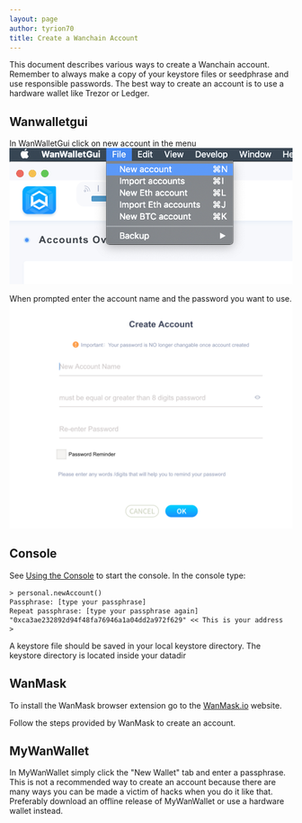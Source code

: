 ```yaml
---
layout: page
author: tyrion70
title: Create a Wanchain Account
---
```

This document describes various ways to create a Wanchain account. Remember to always make 
a copy of your keystore files or seedphrase and use responsible passwords. The best way to
create an account is to use a hardware wallet like Trezor or Ledger.

## Wanwalletgui
In WanWalletGui click on new account in the menu
![Create Account](/img/create-new-account.png)

When prompted enter the account name and the password you want to use.
![Enter passphrase](/img/enter-passphrase.png)

## Console
See [Using the Console](/docs/using-the-console) to start the console. In the console type:
```
> personal.newAccount()
Passphrase: [type your passphrase]
Repeat passphrase: [type your passphrase again]
"0xca3ae232892d94f48fa76946a1a04dd2a972f629" << This is your address
>
```
A keystore file should be saved in your local keystore directory. 
The keystore directory is located inside your datadir

## WanMask
To install the WanMask browser extension go to the [WanMask.io](https://wanmask.io) website.

Follow the steps provided by WanMask to create an account. 

## MyWanWallet
In MyWanWallet simply click the "New Wallet" tab and enter a passphrase. This is not a recommended 
way to create an account because there are many ways you can be made a victim of hacks when you do it 
like that. Preferably download an offline release of MyWanWallet or use a hardware wallet instead.
